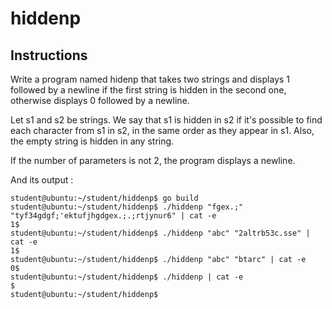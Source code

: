 # hiddenp
## Instructions

Write a program named hidenp that takes two strings and displays 1
followed by a newline if the first string is hidden in the second one,
otherwise displays 0 followed by a newline.

Let s1 and s2 be strings. We say that s1 is hidden in s2 if it's possible to
find each character from s1 in s2, in the same order as they appear in s1.
Also, the empty string is hidden in any string.

If the number of parameters is not 2, the program displays a newline.

And its output :

```console
student@ubuntu:~/student/hiddenp$ go build
student@ubuntu:~/student/hiddenp$ ./hiddenp "fgex.;" "tyf34gdgf;'ektufjhgdgex.;.;rtjynur6" | cat -e
1$
student@ubuntu:~/student/hiddenp$ ./hiddenp "abc" "2altrb53c.sse" | cat -e
1$
student@ubuntu:~/student/hiddenp$ ./hiddenp "abc" "btarc" | cat -e
0$
student@ubuntu:~/student/hiddenp$ ./hiddenp | cat -e
$
student@ubuntu:~/student/hiddenp$
```
